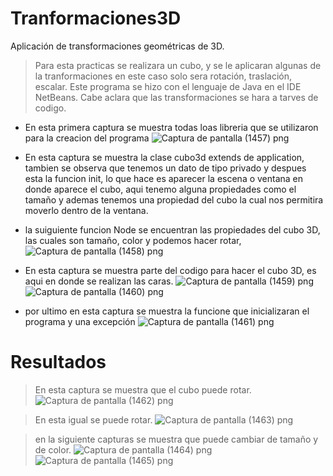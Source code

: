 # Tranformaciones3D
 Aplicación de transformaciones geométricas de 3D.
 >Para esta practicas se realizara un cubo, y se le aplicaran algunas de la tranformaciones en este caso solo sera rotación, traslación, escalar.
 >Este programa se hizo con el lenguaje de Java en el IDE NetBeans.
 >Cabe aclara que las transformaciones se hara a tarves de codigo.

 * En esta primera captura se muestra todas loas libreria que se utilizaron para la creacion del programa
![Captura de pantalla (1457) png](https://user-images.githubusercontent.com/71051834/143995020-4c3913f3-43a9-42fc-a0e5-aec2abad32ad.jpg)

* En esta captura se muestra la clase cubo3d extends de application, tambien se observa que tenemos un dato de tipo privado y despues esta la funcion init, lo que hace es aparecer  la escena o ventana en donde aparece el cubo, aqui tenemo alguna propiedades como el tamaño y ademas tenemos una propiedad del cubo la cual nos permitira moverlo dentro de la ventana.
* la suiguiente funcion Node se encuentran las propiedades del cubo 3D, las cuales son tamaño, color y podemos hacer rotar,
![Captura de pantalla (1458) png](https://user-images.githubusercontent.com/71051834/143995038-4f63e38c-549d-46ba-868a-20fdf246710a.jpg)

* En esta captura se muestra parte del codigo para hacer el cubo 3D, es aqui en donde se realizan las caras.
![Captura de pantalla (1459) png](https://user-images.githubusercontent.com/71051834/143995058-0f230a5f-aa75-492f-8d30-733c8f728fb2.jpg)
![Captura de pantalla (1460) png](https://user-images.githubusercontent.com/71051834/143995177-b4bcdc81-541f-4b5d-ae13-d04825d51c20.jpg)

* por ultimo en esta captura se muestra la funcione que inicializaran el programa y una excepción
![Captura de pantalla (1461) png](https://user-images.githubusercontent.com/71051834/143995188-f317184c-6d23-42aa-b72d-6b2d41a1c01e.jpg)


# Resultados
> En esta captura se muestra que el cubo puede rotar.
![Captura de pantalla (1462) png](https://user-images.githubusercontent.com/71051834/143995890-24576a35-7c0f-4bd8-b61e-fab9f3af59a8.jpg)

> En esta igual se puede rotar.
![Captura de pantalla (1463) png](https://user-images.githubusercontent.com/71051834/143995891-084f6b20-b228-4e25-a41e-ad5080cbf311.jpg)

> en la siguiente capturas se muestra que puede cambiar de tamaño y de color.
![Captura de pantalla (1464) png](https://user-images.githubusercontent.com/71051834/143995902-a1a31623-a17d-48d2-97a2-5354ab8265b1.jpg)
![Captura de pantalla (1465) png](https://user-images.githubusercontent.com/71051834/143995935-f7d13e7d-2695-4193-86dc-2c5ffacd4823.jpg)
